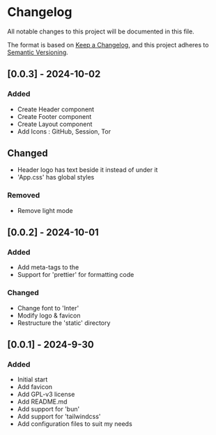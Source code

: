 # Changelog

All notable changes to this project will be documented in this file.

The format is based on [Keep a Changelog](https://keepachangelog.com/en/1.1.0/),
and this project adheres to [Semantic Versioning](https://semver.org/spec/v2.0.0.html).

## [0.0.3] - 2024-10-02

### Added

- Create Header component
- Create Footer component
- Create Layout component
- Add Icons : GitHub, Session, Tor

## Changed

- Header logo has text beside it instead of under it
- 'App.css' has global styles

### Removed

- Remove light mode

## [0.0.2] - 2024-10-01

### Added

- Add meta-tags to the <head>
- Support for 'prettier' for formatting code

### Changed

- Change font to 'Inter'
- Modify logo & favicon
- Restructure the 'static' directory

## [0.0.1] - 2024-9-30

### Added

- Initial start
- Add favicon
- Add GPL-v3 license
- Add README.md
- Add support for 'bun'
- Add support for 'tailwindcss'
- Add configuration files to suit my needs
